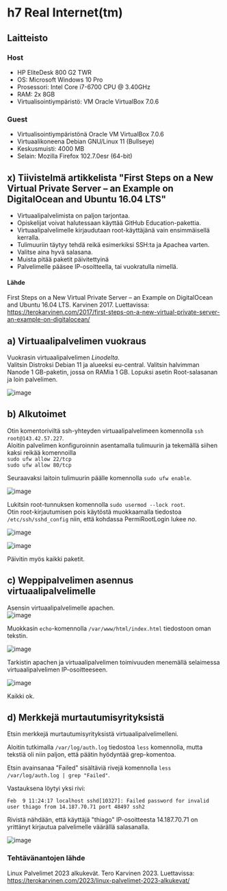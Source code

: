 # h7 Real Internet(tm)

## Laitteisto  

### Host  

* HP EliteDesk 800 G2 TWR  
* OS: Microsoft Windows 10 Pro  
* Prosessori: Intel Core i7-6700 CPU @ 3.40GHz  
* RAM: 2x 8GB  
* Virtualisointiympäristö: VM Oracle VirtualBox 7.0.6  

### Guest
* Virtualisointiympäristönä Oracle VM VirtualBox 7.0.6  
* Virtuaalikoneena Debian GNU/Linux 11 (Bullseye)  
* Keskusmuisti: 4000 MB   
* Selain: Mozilla Firefox 102.7.0esr (64-bit)  

## x) Tiivistelmä artikkelista "First Steps on a New Virtual Private Server – an Example on DigitalOcean and Ubuntu 16.04 LTS"  

* Virtuaalipalvelimista on paljon tarjontaa. 
* Opiskelijat voivat halutessaan käyttää GitHub Education-pakettia.  
* Virtuaalipalvelimelle kirjaudutaan root-käyttäjänä vain ensimmäisellä kerralla. 
* Tulimuuriin täytyy tehdä reikä esimerkiksi SSH:ta ja Apachea varten.  
* Valitse aina hyvä salasana.  
* Muista pitää paketit päivitettyinä  
* Palvelimelle pääsee IP-osoitteella, tai vuokratulla nimellä.  

#### Lähde  

First Steps on a New Virtual Private Server – an Example on DigitalOcean and Ubuntu 16.04 LTS. Karvinen 2017. Luettavissa: https://terokarvinen.com/2017/first-steps-on-a-new-virtual-private-server-an-example-on-digitalocean/


## a) Virtuaalipalvelimen vuokraus

Vuokrasin virtuaalipalvelimen *Linodelta*.  
Valitsin Distroksi Debian 11 ja alueeksi eu-central. Valitsin halvimman Nanode 1 GB-paketin, jossa on RAMia 1 GB. Lopuksi asetin Root-salasanan ja loin palvelimen.

![image](https://user-images.githubusercontent.com/90974678/217782379-1aa4814a-1883-4423-90e0-e12eebe3a858.png)  

## b) Alkutoimet  

Otin komentoriviltä ssh-yhteyden virtuaalipalvelimeen komennolla ```ssh root@143.42.57.227```.  
Aloitin palvelimen konfiguroinnin asentamalla tulimuurin ja tekemällä siihen kaksi reikää komennoilla  
```sudo ufw allow 22/tcp```  
```sudo ufw allow 80/tcp```  

Seuraavaksi laitoin tulimuurin päälle komennolla ```sudo ufw enable```.  

![image](https://user-images.githubusercontent.com/90974678/217800768-ad6d6102-bfa0-4235-ab99-bafc9b14d4d8.png)  

Lukitsin root-tunnuksen komennolla ```sudo usermod --lock root```.  
Otin root-kirjautumisen pois käytöstä muokkaamalla tiedostoa ```/etc/ssh/sshd_config``` niin, että kohdassa PermiRootLogin lukee *no*.  

![image](https://user-images.githubusercontent.com/90974678/217801752-fad0c1a7-85fd-430d-bde5-df48b29b0987.png)

![image](https://user-images.githubusercontent.com/90974678/217801600-1929994d-259c-476f-88eb-6bf9f170ce06.png)  

Päivitin myös kaikki paketit.  

## c) Weppipalvelimen asennus virtuaalipalvelimelle

Asensin virtuaalipalvelimelle apachen.  
![image](https://user-images.githubusercontent.com/90974678/217802042-86429f91-d187-4700-9dcb-da3e1a210da1.png)

Muokkasin ```echo```-komennolla  ```/var/www/html/index.html``` tiedostoon oman tekstin.  

![image](https://user-images.githubusercontent.com/90974678/217802460-b15a8565-1aa8-4753-959b-4b63ffcd5407.png)  

Tarkistin apachen ja virtuaalipalvelimen toimivuuden menemällä selaimessa virtuaalipalvelimen IP-osoitteeseen.  

![image](https://user-images.githubusercontent.com/90974678/217802533-4231c561-fbce-467e-a4c3-d7d83ae16272.png)  

Kaikki ok.  

## d) Merkkejä murtautumisyrityksistä  

Etsin merkkejä murtautumisyrityksistä virtuaalipalvelimelleni.  

Aloitin tutkimalla ```/var/log/auth.log``` tiedostoa ```less``` komennolla, mutta tekstiä oli niin paljon, että päätin hyödyntää grep-komentoa.  

Etsin avainsanaa "Failed" sisältäviä rivejä komennolla ```less  /var/log/auth.log | grep "Failed"```.  

Vastauksena löytyi yksi rivi:
```
Feb  9 11:24:17 localhost sshd[10327]: Failed password for invalid user thiago from 14.187.70.71 port 48497 ssh2
```  

Rivistä nähdään, että käyttäjä "thiago" IP-osoitteesta 14.187.70.71 on yrittänyt kirjautua palvelimelle väärällä salasanalla.

![image](https://user-images.githubusercontent.com/90974678/217807759-f93a1fc0-f42c-4a33-a72c-d43d5fbfa830.png)


### Tehtävänantojen lähde  
Linux Palvelimet 2023 alkukevät. Tero Karvinen 2023. Luettavissa: https://terokarvinen.com/2023/linux-palvelimet-2023-alkukevat/  


